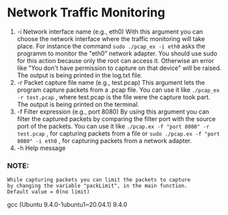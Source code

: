 # Network Traffic Monitoring

1. -i Network interface name (e.g., eth0)
    With this argument you can choose the network interface where the traffic monitoring
    will take place. For instance the command `sudo ./pcap_ex -i eth0` asks the programm
    to monitor the "eth0" network adapter. You should use sudo for this action because only
    the root can access it. Otherwise an error like "You don't have permission to capture on 
    that device" will be raised. The output is being printed in the log.txt file.
2. -r Packet capture file name (e.g., test.pcap)
    This argument lets the program capture packets from a .pcap file. You can use it like
    `./pcap_ex -r test.pcap` , where test.pcap is the file were the capture took part.
    The output is being printed on the terminal.
3. -f Filter expression (e.g., port 8080)
    By using this argument you can filter the captured packets by comparing the filter port
    with the source port of the packets. You can use it like `./pcap.ex -f "port 8080" -r test.pcap` ,
    for capturing packets from a file or `sudo ./pcap.ex -f "port 8080" -i eth0` , 
    for capturing packets from a network adapter.
4. -h Help message

### NOTE:
    While capturing packets you can limit the packets to capture
    by changing the variable "packLimit", in the main function.
    Default value = 0(no limit)


gcc (Ubuntu 9.4.0-1ubuntu1~20.04.1) 9.4.0